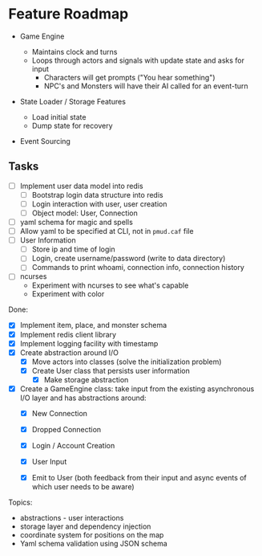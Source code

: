 # Feature Roadmap


- Game Engine
  - Maintains clock and turns
  - Loops through actors and signals with update state and asks for input
    - Characters will get prompts ("You hear something")
    - NPC's and Monsters will have their AI called for an event-turn
  
- State Loader / Storage Features
  - Load initial state
  - Dump state for recovery

- Event Sourcing


## Tasks

- [ ] Implement user data model into redis
  - [ ] Bootstrap login data structure into redis
  - [ ] Login interaction with user, user creation
  - [ ] Object model: User, Connection
- [ ] yaml schema for magic and spells
- [ ] Allow yaml to be specified at CLI, not in `pmud.caf` file
- [ ] User Information
  -  [ ] Store ip and time of login
  -  [ ] Login, create username/password (write to data directory) 
  -  [ ] Commands to print whoami, connection info, connection history
- [ ] ncurses
  - Experiment with ncurses to see what's capable
  - Experiment with color

Done:

- [x] Implement item, place, and monster schema
- [x] Implement redis client library
- [x] Implement logging facility with timestamp
- [x] Create abstraction around I/O
  - [x] Move actors into classes (solve the initialization problem)
  - [x] Create User class that persists user information
    - [x] Make storage abstraction
- [x] Create a GameEngine class: take input from the existing asynchronous I/O layer and has abstractions around:
    - [x] New Connection
    - [x] Dropped Connection
    - [x] Login / Account Creation
    - [x] User Input
    - [x] Emit to User (both feedback from their input and async events of which user needs to be aware)


Topics:

- abstractions - user interactions
- storage layer and dependency injection
- coordinate system for positions on the map
- Yaml schema validation using JSON schema
